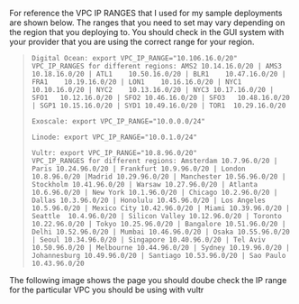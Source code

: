 For reference the VPC IP RANGES that I used for my sample deployments are shown below. 
The ranges that you need to set may vary depending on the region that you deploying to. 
You should check in the GUI system with your provider that you are using the correct range for your region.

>     Digital Ocean: export VPC_IP_RANGE="10.106.16.0/20"
>     VPC_IP_RANGES for different regions: AMS2	10.14.16.0/20 | AMS3	10.18.16.0/20 | ATL1	10.50.16.0/20 | BLR1	10.47.16.0/20 | FRA1	10.19.16.0/20 | LON1	10.16.16.0/20 | NYC1	10.10.16.0/20 | NYC2	10.13.16.0/20 | NYC3 10.17.16.0/20 | SFO1	10.12.16.0/20 | SFO2 10.46.16.0/20 | SFO3	10.48.16.0/20 | SGP1 10.15.16.0/20 | SYD1 10.49.16.0/20 | TOR1	10.29.16.0/20
> 
>     Exoscale: export VPC_IP_RANGE="10.0.0.0/24"
> 
>     Linode: export VPC_IP_RANGE="10.0.1.0/24"
> 
>     Vultr: export VPC_IP_RANGE="10.8.96.0/20"
>     VPC_IP_RANGES for different regions: Amsterdam 10.7.96.0/20 | Paris 10.24.96.0/20 | Frankfurt 10.9.96.0/20 | London 10.8.96.0/20 |Madrid 10.29.96.0/20 | Manchester 10.56.96.0/20 | Stockholm 10.41.96.0/20 | Warsaw 10.27.96.0/20 | Atlanta 10.6.96.0/20 | New York 10.1.96.0/20 | Chicago 10.2.96.0/20 | Dallas 10.3.96.0/20 | Honolulu 10.45.96.0/20 | Los Angeles 10.5.96.0/20 | Mexico City 10.42.96.0/20 | Miami 10.39.96.0/20 | Seattle  10.4.96.0/20 | Silicon Valley 10.12.96.0/20 | Toronto 10.22.96.0/20 | Tokyo 10.25.96.0/20 | Bangalore 10.51.96.0/20 | Delhi 10.52.96.0/20 | Mumbai 10.46.96.0/20 | Osaka 10.55.96.0/20 | Seoul 10.34.96.0/20 | Singapore 10.40.96.0/20 | Tel Aviv 10.50.96.0/20 | Melbourne 10.44.96.0/20 | Sydney 10.19.96.0/20 | Johannesburg 10.49.96.0/20 | Santiago 10.53.96.0/20 | Sao Paulo  10.43.96.0/20

The following image shows the page you should doube check the IP range for the particular VPC you should be using with vultr
